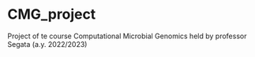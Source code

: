 # CMG_project
Project of te course Computational Microbial Genomics held by professor Segata (a.y. 2022/2023)
